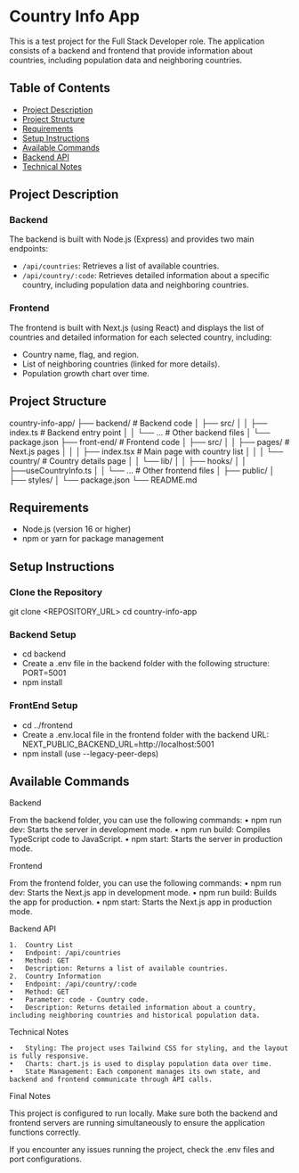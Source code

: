 # Country Info App

This is a test project for the Full Stack Developer role. The application consists of a backend and frontend that provide information about countries, including population data and neighboring countries.

## Table of Contents

- [Project Description](#project-description)
- [Project Structure](#project-structure)
- [Requirements](#requirements)
- [Setup Instructions](#setup-instructions)
- [Available Commands](#available-commands)
- [Backend API](#backend-api)
- [Technical Notes](#technical-notes)

## Project Description

### Backend

The backend is built with Node.js (Express) and provides two main endpoints:
- `/api/countries`: Retrieves a list of available countries.
- `/api/country/:code`: Retrieves detailed information about a specific country, including population data and neighboring countries.

### Frontend

The frontend is built with Next.js (using React) and displays the list of countries and detailed information for each selected country, including:
- Country name, flag, and region.
- List of neighboring countries (linked for more details).
- Population growth chart over time.

## Project Structure
country-info-app/
├── backend/                  # Backend code
│   ├── src/
│   │   ├── index.ts          # Backend entry point
│   │   └── …                 # Other backend files
│   └── package.json
├── front-end/                 # Frontend code
│   ├── src/
│   │   ├── pages/            # Next.js pages
│   │   │   ├── index.tsx     # Main page with country list
│   │   │   └── country/      # Country details page
│   │   └── lib/
│   │       ├── hooks/
│   │           ├──useCountryInfo.ts
│   │   └── …                 # Other frontend files
│   ├── public/
│   ├── styles/
│   └── package.json
└── README.md

## Requirements

- Node.js (version 16 or higher)
- npm or yarn for package management

## Setup Instructions

### Clone the Repository

git clone <REPOSITORY_URL>
cd country-info-app


### Backend Setup
- cd backend
- Create a .env file in the backend folder with the following structure: PORT=5001
- npm install

### FrontEnd Setup
- cd ../frontend
- Create a .env.local file in the frontend folder with the backend URL: NEXT_PUBLIC_BACKEND_URL=http://localhost:5001
- npm install (use --legacy-peer-deps)

## Available Commands

Backend

From the backend folder, you can use the following commands:
	•	npm run dev: Starts the server in development mode.
	•	npm run build: Compiles TypeScript code to JavaScript.
	•	npm start: Starts the server in production mode.

Frontend

From the frontend folder, you can use the following commands:
	•	npm run dev: Starts the Next.js app in development mode.
	•	npm run build: Builds the app for production.
	•	npm start: Starts the Next.js app in production mode.

Backend API

	1.	Country List
	•	Endpoint: /api/countries
	•	Method: GET
	•	Description: Returns a list of available countries.
	2.	Country Information
	•	Endpoint: /api/country/:code
	•	Method: GET
	•	Parameter: code - Country code.
	•	Description: Returns detailed information about a country, including neighboring countries and historical population data.

Technical Notes

	•	Styling: The project uses Tailwind CSS for styling, and the layout is fully responsive.
	•	Charts: chart.js is used to display population data over time.
	•	State Management: Each component manages its own state, and backend and frontend communicate through API calls.

Final Notes

This project is configured to run locally. Make sure both the backend and frontend servers are running simultaneously to ensure the application functions correctly.

If you encounter any issues running the project, check the .env files and port configurations.

